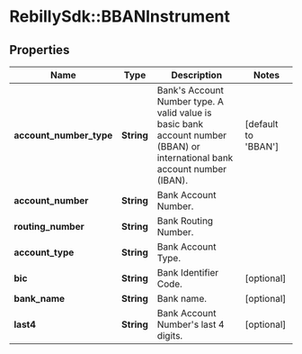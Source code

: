 # RebillySdk::BBANInstrument

## Properties
Name | Type | Description | Notes
------------ | ------------- | ------------- | -------------
**account_number_type** | **String** | Bank&#x27;s Account Number type. A valid value is basic bank account number (BBAN) or international bank account number (IBAN). | [default to &#x27;BBAN&#x27;]
**account_number** | **String** | Bank Account Number. | 
**routing_number** | **String** | Bank Routing Number. | 
**account_type** | **String** | Bank Account Type. | 
**bic** | **String** | Bank Identifier Code. | [optional] 
**bank_name** | **String** | Bank name. | [optional] 
**last4** | **String** | Bank Account Number&#x27;s last 4 digits. | [optional] 


